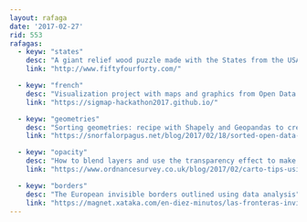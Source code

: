 ```yaml
---
layout: rafaga
date: '2017-02-27'
rid: 553
rafagas:
  - keyw: "states"
    desc: "A giant relief wood puzzle made with the States from the USA"
    link: "http://www.fiftyfourforty.com/"

  - keyw: "french"
    desc: "Visualization project with maps and graphics from Open Data released by French Foreign Affairs Ministry "
    link: "https://sigmap-hackathon2017.github.io/"

  - keyw: "geometries"
    desc: "Sorting geometries: recipe with Shapely and Geopandas to create an ordered list of lakes by area"
    link: "https://snorfalorpagus.net/blog/2017/02/18/sorted-open-data-with-shapely-and-svg/"

  - keyw: "opacity"
    desc: "How to blend layers and use the transparency effect to make better maps, by the Ordance Survey"
    link: "https://www.ordnancesurvey.co.uk/blog/2017/02/carto-tips-using-blend-modes-opacity-levels"

  - keyw: "borders"
    desc: "The European invisible borders outlined using data analysis"
    link: "https://magnet.xataka.com/en-diez-minutos/las-fronteras-invisibles-de-europa-el-continente-dividido-que-esconden-los-mapas?"
---
```

